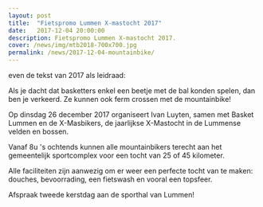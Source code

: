 ```yaml
---
layout: post
title:  "Fietspromo Lummen X-mastocht 2017"
date:   2017-12-04 20:00:00
description: Fietspromo Lummen X-mastocht 2017.
cover: /news/img/mtb2018-700x700.jpg
permalink: /news/2017-12-04-mountainbike/
---
```

even de tekst van 2017 als leidraad:

Als je dacht dat basketters enkel een beetje met de bal konden spelen, dan ben je verkeerd. Ze kunnen ook ferm crossen met de mountainbike! 

Op dinsdag 26 december 2017 organiseert Ivan Luyten, samen met Basket Lummen en de X-Masbikers, de jaarlijkse X-Mastocht in de Lummense velden en bossen.

Vanaf 8u 's ochtends kunnen alle mountainbikers terecht aan het gemeentelijk sportcomplex voor een tocht van 25 of 45 kilometer.

Alle faciliteiten zijn aanwezig om er weer een perfecte tocht van te maken: douches, bevoorrading, een fietswash en vooral een topsfeer.

Afspraak tweede kerstdag aan de sporthal van Lummen!

